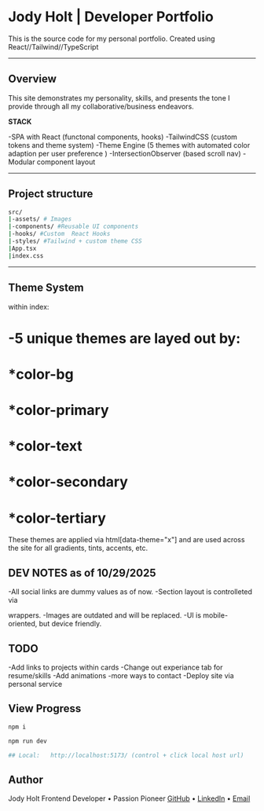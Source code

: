 # Jody Holt | Developer Portfolio

This is the source code for my personal portfolio. 
Created using React//Tailwind//TypeScript

---

## Overview

This site demonstrates my personality, skills, and presents the tone I provide through all my collaborative/business endeavors. 

**STACK**

-SPA with React (functonal components, hooks)
-TailwindCSS (custom tokens and theme system)
-Theme Engine (5 themes with automated color adaption per user preference )
-IntersectionObserver (based scroll nav)
-Modular component layout

---

## Project structure

```bash
src/
|-assets/ # Images
|-components/ #Reusable UI components 
|-hooks/ #Custom  React Hooks
|-styles/ #Tailwind + custom theme CSS
|App.tsx
|index.css

```

---

## Theme System

within index:
# -5 unique themes are layed out by:
# *color-bg 
# *color-primary
# *color-text
# *color-secondary
# *color-tertiary

These themes are applied via html[data-theme="x"] and are used across the site for all gradients, tints, accents, etc.


## DEV NOTES as of 10/29/2025

-All social links are dummy values as of now.
-Section layout is controlleted via <Section id="...."></Section> wrappers.
-Images are outdated and will be replaced. 
-UI is mobile-oriented, but device friendly. 


## TODO

-Add links to projects within cards
-Change out experiance tab for resume/skills
-Add animations
-more ways to contact
-Deploy site via personal service


## View Progress

```bash
npm i

npm run dev

## Local:   http://localhost:5173/ (control + click local host url)

```

## Author

Jody Holt
Frontend Developer • Passion Pioneer
[GitHub](https://github.com/Ricearoni1245) • [LinkedIn](https://www.linkedin.com/in/jody-holt-9b19b0256) • [Email](mailto:jholt1008@gmail.com)

